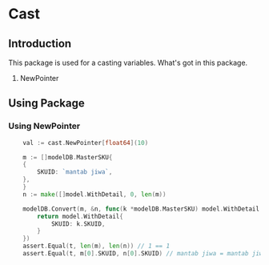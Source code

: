 # Cast

## Introduction
This package is used for a casting variables.
What's got in this package.
1. NewPointer

## Using Package

### Using NewPointer
```go
    val := cast.NewPointer[float64](10)
```

```go
    m := []modelDB.MasterSKU{
    {
        SKUID: `mantab jiwa`,
    },
	}
	n := make([]model.WithDetail, 0, len(m))

	modelDB.Convert(m, &n, func(k *modelDB.MasterSKU) model.WithDetail {
		return model.WithDetail{
			SKUID: k.SKUID,
		}
	})
	assert.Equal(t, len(m), len(n)) // 1 == 1
	assert.Equal(t, m[0].SKUID, n[0].SKUID) // mantab jiwa = mantab jiwa
```